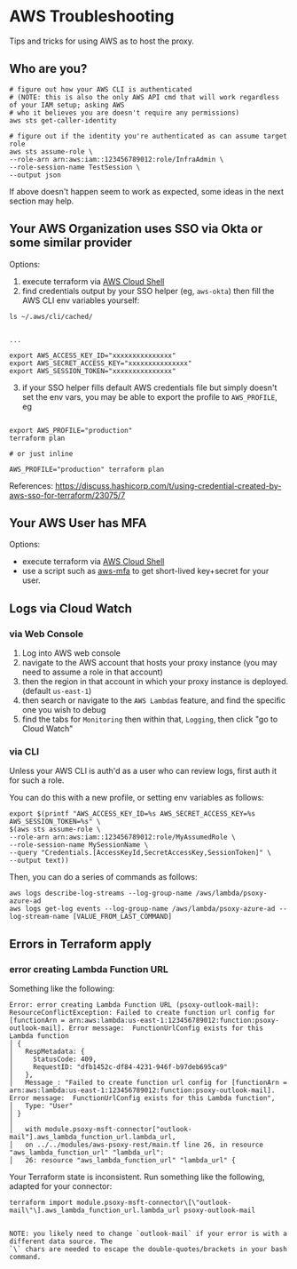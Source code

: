 # AWS Troubleshooting

Tips and tricks for using AWS as to host the proxy.

## Who are you?

```shell
# figure out how your AWS CLI is authenticated
# (NOTE: this is also the only AWS API cmd that will work regardless of your IAM setup; asking AWS
# who it believes you are doesn't require any permissions)
aws sts get-caller-identity

# figure out if the identity you're authenticated as can assume target role
aws sts assume-role \
--role-arn arn:aws:iam::123456789012:role/InfraAdmin \
--role-session-name TestSession \
--output json
```

If above doesn't happen seem to work as expected, some ideas in the next section may help.

## Your AWS Organization uses SSO via Okta or some similar provider

Options:
  1. execute terraform via [AWS Cloud Shell](cloud-shell.md)
  2. find credentials output by your SSO helper (eg, `aws-okta`) then fill the AWS CLI env variables yourself:

```shell
ls ~/.aws/cli/cached/


...

export AWS_ACCESS_KEY_ID="xxxxxxxxxxxxxxx"
export AWS_SECRET_ACCESS_KEY="xxxxxxxxxxxxxxx"
export AWS_SESSION_TOKEN="xxxxxxxxxxxxxxx"
```

  3. if your SSO helper fills default AWS credentials file but simply doesn't set the env vars, you
 may be able to export the profile to `AWS_PROFILE`, eg
```shell

export AWS_PROFILE="production"
terraform plan

# or just inline

AWS_PROFILE="production" terraform plan
```

References:
https://discuss.hashicorp.com/t/using-credential-created-by-aws-sso-for-terraform/23075/7


## Your AWS User has MFA

Options:
  - execute terraform via [AWS Cloud Shell](cloud-shell.md)
  - use a script such as [aws-mfa](https://github.com/broamski/aws-mfa) to get short-lived key+secret for your user.

## Logs via Cloud Watch

### via Web Console

  1. Log into AWS web console
  2. navigate to the AWS account that hosts your proxy instance (you may need to assume a
     role in that account)
  3. then the region in that account in which your proxy instance is deployed.
     (default `us-east-1`)
  4. then search or navigate to the `AWS Lambda`s feature, and find the specific one you
     wish to debug
  5. find the tabs for `Monitoring` then within that, `Logging`, then click "go to Cloud Watch"


### via CLI

Unless your AWS CLI is auth'd as a user who can review logs, first auth it for such a role.

You can do this with a new profile, or setting env variables as follows:

```shell
export $(printf "AWS_ACCESS_KEY_ID=%s AWS_SECRET_ACCESS_KEY=%s AWS_SESSION_TOKEN=%s" \
$(aws sts assume-role \
--role-arn arn:aws:iam::123456789012:role/MyAssumedRole \
--role-session-name MySessionName \
--query "Credentials.[AccessKeyId,SecretAccessKey,SessionToken]" \
--output text))
````

Then, you can do a series of commands as follows:
```shell
aws logs describe-log-streams --log-group-name /aws/lambda/psoxy-azure-ad
aws logs get-log events --log-group-name /aws/lambda/psoxy-azure-ad --log-stream-name [VALUE_FROM_LAST_COMMAND]
```

## Errors in Terraform apply

### error creating Lambda Function URL

Something like the following:
```
Error: error creating Lambda Function URL (psoxy-outlook-mail): ResourceConflictException: Failed to create function url config for [functionArn = arn:aws:lambda:us-east-1:123456789012:function:psoxy-outlook-mail]. Error message:  FunctionUrlConfig exists for this Lambda function
│ {
│   RespMetadata: {
│     StatusCode: 409,
│     RequestID: "dfb1452c-df84-4231-946f-b97deb695ca9"
│   },
│   Message_: "Failed to create function url config for [functionArn = arn:aws:lambda:us-east-1:123456789012:function:psoxy-outlook-mail]. Error message:  FunctionUrlConfig exists for this Lambda function",
│   Type: "User"
│ }
│
│   with module.psoxy-msft-connector["outlook-mail"].aws_lambda_function_url.lambda_url,
│   on ../../modules/aws-psoxy-rest/main.tf line 26, in resource "aws_lambda_function_url" "lambda_url":
│   26: resource "aws_lambda_function_url" "lambda_url" {
```

Your Terraform state is inconsistent. Run something like the following, adapted for your connector:

```shell
terraform import module.psoxy-msft-connector\[\"outlook-mail\"\].aws_lambda_function_url.lambda_url psoxy-outlook-mail
```
```

NOTE: you likely need to change `outlook-mail` if your error is with a different data source. The
`\` chars are needed to escape the double-quotes/brackets in your bash command.


